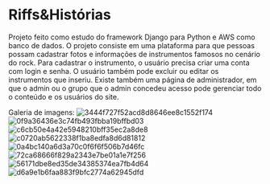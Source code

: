 # Riffs&Histórias
Projeto feito como estudo do framework Django para Python e AWS como banco de dados.
O projeto consiste em uma plataforma para que pessoas possam cadastrar fotos e informações de instrumentos famosos no cenário do rock.
Para cadastrar o instrumento, o usuário precisa criar uma conta com login e senha. O usuário também pode excluir ou editar os instrumentos que inseriu.
Existe também uma página de administrador, em que o admin ou o grupo que o admin concedeu acesso pode gerenciar todo o conteúdo e os usuários do site.

Galeria de imagens:
![3444f727f52acd8d8646ee8c1552f174](https://github.com/felipemlx/projeto-django/assets/120753841/54df3bae-b9c8-4eee-a322-f169d4b1f751)
![0f9a36436e3c74fb493fbba19bffbd03](https://github.com/felipemlx/projeto-django/assets/120753841/f0f56a01-078d-49ae-8351-e9ed01d8450b)
![c6cb50e4a42e5948210bff35ec2a8de8](https://github.com/felipemlx/projeto-django/assets/120753841/8a3adbbb-4f1d-46f7-bda3-a69d180eb2e3)
![c0720ab5622338f1ba8edfa8d6d81812](https://github.com/felipemlx/projeto-django/assets/120753841/7979b254-ae69-4e78-9d74-f39bae5d3fe8)
![0a4bc140a6d3a70c0f6f6f506b7d46fc](https://github.com/felipemlx/projeto-django/assets/120753841/c320c8ca-d6bf-4183-b6a7-3ba90d450cde)
![72ca68666f829a2343e7be01a1e7f256](https://github.com/felipemlx/projeto-django/assets/120753841/d352dc22-804f-4044-a6e1-8188df7872b8)
![56171dbe8ed35de34385374ea7fb4d64](https://github.com/felipemlx/projeto-django/assets/120753841/d7fdfbee-4c2a-4415-9fd8-a80cfb8f7e1a)
![d6a9e1b6faa883f9bfc2774a62945dfd](https://github.com/felipemlx/projeto-django/assets/120753841/1cdcfa3c-1e12-4e53-9649-d959c8831d25)
